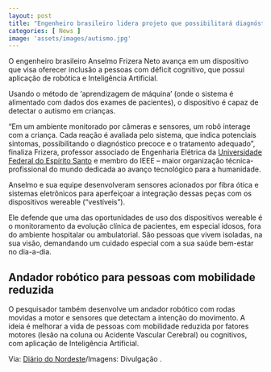 ```yaml
---
layout: post
title: "Engenheiro brasileiro lidera projeto que possibilitará diagnóstico precoce de autismo em crianças"
categories: [ News ]
image: 'assets/images/autismo.jpg'
---
```


O engenheiro brasileiro Anselmo Frizera Neto avança em um dispositivo que visa oferecer inclusão a pessoas com déficit cognitivo, que possui aplicação de robótica e Inteligência Artificial.

Usando o método de ‘aprendizagem de máquina’ (onde o sistema é alimentado com dados dos exames de pacientes), o dispositivo é capaz de detectar o autismo em crianças.

“Em um ambiente monitorado por câmeras e sensores, um robô interage com a criança. Cada reação é avaliada pelo sistema, que indica potenciais sintomas, possibilitando o diagnóstico precoce e o tratamento adequado”, finaliza Frizera, professor associado de Engenharia Elétrica da [Universidade Federal do Espírito Santo](http://www.ufes.br/) e membro do IEEE – maior organização técnica-profissional do mundo dedicada ao avanço tecnológico para a humanidade.

Anselmo e sua equipe desenvolveram sensores acionados por fibra ótica e sistemas eletrônicos para aperfeiçoar a integração dessas peças com os dispositivos wereable (“vestíveis”).

<!-- RETANGULO LARGO -->
<script async src="https://pagead2.googlesyndication.com/pagead/js/adsbygoogle.js"></script>
<!-- Informat -->
<ins class="adsbygoogle"
style="display:block"
data-ad-client="ca-pub-2838251107855362"
data-ad-slot="2327980059"
data-ad-format="auto"
data-full-width-responsive="true"></ins>
<script>
(adsbygoogle = window.adsbygoogle || []).push({});
</script>

Ele defende que uma das oportunidades de uso dos dispositivos wereable é o monitoramento da evolução clínica de pacientes, em especial idosos, fora do ambiente hospitalar ou ambulatorial. São pessoas que vivem isoladas, na sua visão, demandando um cuidado especial com a sua saúde bem-estar no dia-a-dia.

## Andador robótico para pessoas com mobilidade reduzida

O pesquisador também desenvolve um andador robótico com rodas movidas a motor e sensores que detectam a intenção do movimento. A ideia é melhorar a vida de pessoas com mobilidade reduzida por fatores motores (lesão na coluna ou Acidente Vascular Cerebral) ou cognitivos, com aplicação de Inteligência Artificial.

<!-- RETANGULO LARGO 2 -->
<script async src="//pagead2.googlesyndication.com/pagead/js/adsbygoogle.js"></script>
<ins class="adsbygoogle"
style="display:block; text-align:center;"
data-ad-layout="in-article"
data-ad-format="fluid"
data-ad-client="ca-pub-2838251107855362"
data-ad-slot="8549252987"></ins>
<script>
(adsbygoogle = window.adsbygoogle || []).push({});
</script>

Via: [Diário do Nordeste](http://blogs.diariodonordeste.com.br/narede/ciencia/pesquisador-brasileiro-lidera-projeto-para-capacitar-pessoas-com-mobilidade-reduzida-e-de-diagnostico-de-autismo/13130)/Imagens: Divulgação .
